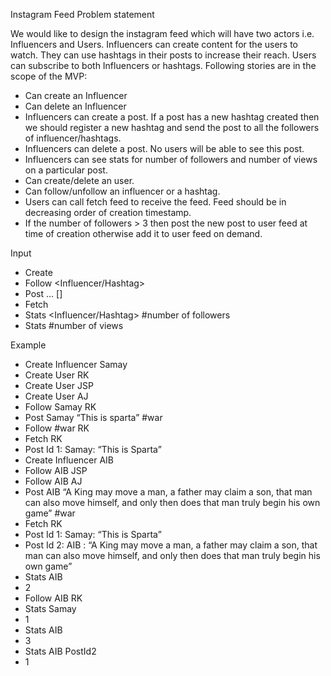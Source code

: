 Instagram Feed
Problem statement

We would like to design the instagram feed which will have two actors i.e. Influencers and
Users.
Influencers can create content for the users to watch. They can use hashtags in their posts to
increase their reach.
Users can subscribe to both Influencers or hashtags.
Following stories are in the scope of the MVP:
- Can create an Influencer
- Can delete an Influencer
- Influencers can create a post. If a post has a new hashtag created then we should
register a new hashtag and send the post to all the followers of influencer/hashtags.
- Influencers can delete a post. No users will be able to see this post.
- Influencers can see stats for number of followers and number of views on a particular
post. 
- Can create/delete an user.
- Can follow/unfollow an influencer or a hashtag.
- Users can call fetch feed to receive the feed. Feed should be in decreasing order of
creation timestamp.
- If the number of followers > 3 then post the new post to user feed at time of creation
otherwise add it to user feed on demand.

Input
- Create <Actor> <Name>
- Follow <Influencer/Hashtag> <User>
- Post <Influencer> <MSG> ... [<Hashtag>]
- Fetch <User>
- Stats <Influencer/Hashtag> #number of followers
- Stats <Influencer> <PostId> #number of views

Example
- Create Influencer Samay
- Create User RK
- Create User JSP
- Create User AJ
- Follow Samay RK
- Post Samay “This is sparta” #war
- Follow #war RK
- Fetch RK
- Post Id 1: Samay: “This is Sparta”
- Create Influencer AIB
- Follow AIB JSP
- Follow AIB AJ
- Post AIB “A King may move a man, a father may claim a son, that man can also move
himself, and only then does that man truly begin his own game” #war
- Fetch RK
- Post Id 1: Samay: “This is Sparta”
- Post Id 2: AIB : “A King may move a man, a father may claim a son, that man can
also move himself, and only then does that man truly begin his own game”
- Stats AIB
- 2
- Follow AIB RK
- Stats Samay
- 1
- Stats AIB
- 3
- Stats AIB PostId2
- 1
